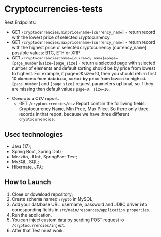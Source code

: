# Cryptocurrencies-tests

Rest Endpoints:
-  GET ```/cryptocurrencies/minprice?name=[currency_name]``` -  return record with the lowest price of selected cryptocurrency.
-  GET ```/cryptocurrencies/maxprice?name=[currency_name]``` -  return record with the highest price of selected cryptocurrency
[currency_name] possible values: BTC, ETH or XRP. 
-  GET ```/cryptocurrencies?name=[currency_name]&page=[page_number]&size=[page_size]``` -  return a selected page with selected number of elements and default sorting should be by price from lowest to highest. For example, if page=0&size=10, then you should return first 10 elements from database, sorted by price from lowest to highest.
```[page_number]``` and ```[page_size]``` request parameters  optional, so if they are missing then default values ```page=0, size=10```.
* Generate a CSV report.
    - GET ```/cryptocurrencies/csv```
      Report contain the following fields: Cryptocurrency Name, Min Price, Max Price. So there  only three records in that report, because we have three different cryptocurrencies.

## Used technologies
* Java (17);
* Spring Boot, Spring Data;
* Mockito, JUnit, SpringBoot Test;
* MySQL, SQL;
* Hibernate, JPA;

## How to Launch
1. Clone or download repository;
2. Create schema named `crypto` in MySQL;
3. Add your database URL, username, password and JDBC driver into corresponding fields in `src/main/resources/application.properties`.
4. Run the application.
5. You can inject custom data by sending POST request to `/cryptocurrencies/inject`.
6. After that Test must work.